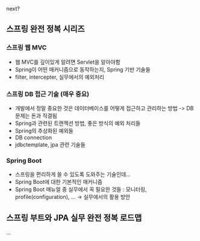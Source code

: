 next?

## 스프링 완전 정복 시리즈 
### 스프링 웹 MVC
- 웹 MVC를 깊이있게 알려면 Servlet을 알아야함
- Spring이 어떤 매커니즘으로 동작하는지, Spring 기반 기술들
- filter, intercepter, 실무에서의 예외처리

### 스프링 DB 접근 기술 (매우 중요)
- 개발에서 정말 중요한 것은 데이터베이스를 어떻게 접근하고 관리하는 방법 -> DB 문제는 돈과 직결됨
- Spring과 관련된 트랜젝션 방법, 좋은 방식의 예외 처리들
- Spring의 추상화된 예외들
- DB connection 
- jdbctemplate, jpa 관련 기술들

### Spring Boot
- 스프링을 편리하게 쓸 수 있도록 도와주는 기술인데...
- Spring Boot에 대한 기본적인 매커니즘
- Spring Boot 매뉴얼 중 실무에서 꼭 필요한 것들 : 모니터링, profile(configuration), ... -> 실무에서의 활용 방안



## 스프링 부트와 JPA 실무 완전 정복 로드맵
...

